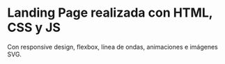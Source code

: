 # Landing Page realizada con HTML, CSS y JS 
Con responsive design, flexbox, línea de ondas, animaciones e imágenes SVG.

